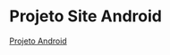 # Projeto Site Android
 

<a href="https://edmilsondmx.github.io/projeto-android/"   target="_blank" rel="external">Projeto Android</a>